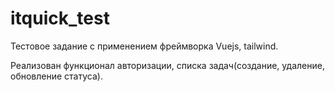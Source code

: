 # itquick_test

Тестовое задание с применением фреймворка Vuejs, tailwind.

Реализован функционал авторизации, списка задач(создание, удаление, обновление статуса).
